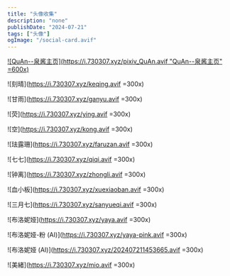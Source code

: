 ```yaml
---
title: "头像收集"
description: "none"
publishDate: "2024-07-21"
tags: ["头像"]
ogImage: "/social-card.avif"
---
```


<!-- more --> 


[![QuAn--泉酱主页](https://i.730307.xyz/pixiv_QuAn.avif "QuAn--泉酱主页" =600x)](https://www.pixiv.net/users/6657532/)

![刻晴](https://i.730307.xyz/keqing.avif =300x)

![甘雨](https://i.730307.xyz/ganyu.avif =300x)

![荧](https://i.730307.xyz/ying.avif =300x)

![空](https://i.730307.xyz/kong.avif =300x)

![珐露珊](https://i.730307.xyz/faruzan.avif =300x)

![七七](https://i.730307.xyz/qiqi.avif =300x)

![钟离](https://i.730307.xyz/zhongli.avif =300x)

![血小板](https://i.730307.xyz/xuexiaoban.avif =300x)

![三月七](https://i.730307.xyz/sanyueqi.avif =300x)

![布洛妮娅](https://i.730307.xyz/yaya.avif =300x)

![布洛妮娅-粉 (AI)](https://i.730307.xyz/yaya-pink.avif =300x)

![布洛妮娅 (AI)](https://i.730307.xyz/202407211453665.avif =300x)

![美緒](https://i.730307.xyz/mio.avif =300x)